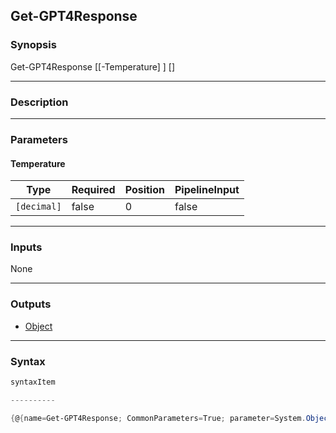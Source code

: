 Get-GPT4Response
----------------




### Synopsis

Get-GPT4Response [[-Temperature] <decimal>] [<CommonParameters>]




---


### Description


---


### Parameters
#### **Temperature**




|Type       |Required|Position|PipelineInput|
|-----------|--------|--------|-------------|
|`[decimal]`|false   |0       |false        |





---


### Inputs
None




---


### Outputs
* [Object](https://learn.microsoft.com/en-us/dotnet/api/System.Object)






---


### Syntax
```PowerShell
syntaxItem
```
```PowerShell
----------
```
```PowerShell
{@{name=Get-GPT4Response; CommonParameters=True; parameter=System.Object[]}}
```
